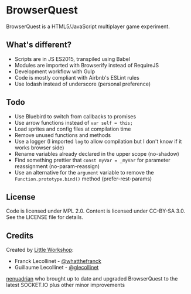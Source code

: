 BrowserQuest
============

BrowserQuest is a HTML5/JavaScript multiplayer game experiment.


What's different?
-----------------

- Scripts are in JS ES2015, transpiled using Babel
- Modules are imported with Browserify instead of RequireJS
- Development workflow with Gulp
- Code is mostly compliant with Airbnb's ESLint rules
- Use lodash instead of underscore (personal preference)


Todo
----

- Use Bluebird to switch from callbacks to promises
- Use arrow functions instead of `var self = this;`
- Load sprites and config files at compilation time
- Remove unused functions and methods
- Use a logger (I imported `log` to allow compilation but I don't know if it works browser side)
- Rename variables already declared in the upper scope (no-shadow)
- Find something prettier that `const myVar = _myVar` for parameter reassignment (no-param-reassign)
- Use an alternative for the `argument` variable to remove the `Function.prototype.bind()` method (prefer-rest-params)


License
-------

Code is licensed under MPL 2.0. Content is licensed under CC-BY-SA 3.0.
See the LICENSE file for details.


Credits
-------

Created by [Little Workshop](http://www.littleworkshop.fr):

* Franck Lecollinet - [@whatthefranck](http://twitter.com/whatthefranck)
* Guillaume Lecollinet - [@glecollinet](http://twitter.com/glecollinet)


[nenuadrian](https://github.com/nenuadrian) who brought up to date and upgraded BrowserQuest to the latest SOCKET.IO plus other minor improvements
